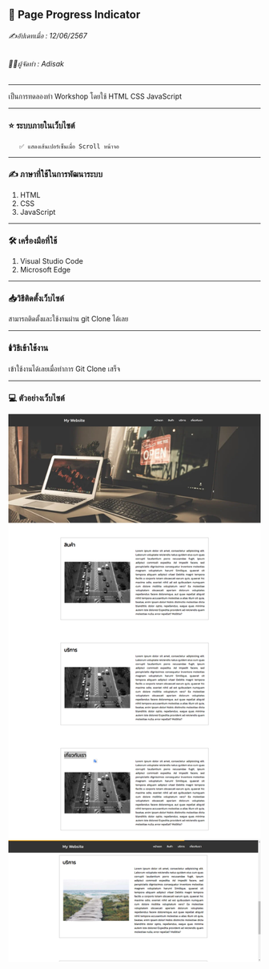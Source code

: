 ## 📖 Page Progress Indicator
###### ✍️อัปเดทเมื่อ : 12/06/2567
###### 👨‍💻ผู้จัดทำ : Adisak
___
 
 เป็นการทดลองทำ Workshop โดยใช้ HTML CSS JavaScript

___ 

### ⭐ ระบบภายในเว็บไซต์
       ✅ แสดงเส้นเปอร์เซ็นเมื่อ Scroll หน้าจอ
___

### ✍️ ภาษาที่ใช้ในการพัฒนาระบบ

1. HTML
2. CSS
3. JavaScript

___

### 🛠️ เครื่องมือที่ใช้

1. Visual Studio Code
2. Microsoft Edge

___

### 📥วิธีติดตั้งเว็บไซต์
  สามารถติดตั้งและใช้งานผ่าน git Clone ได้เลย
___

### 🕯️วิธีเข้าใช้งาน
  เข้าใช้งานได้เลยเมื่อทำการ Git Clone เสร็จ
___

### 💻 ตัวอย่างเว็บไซต์

![index](https://github.com/Adisak-KS/Workshop-Page-Progress-Indicator/blob/main/previews/pre-1.png)
![index](https://github.com/Adisak-KS/Workshop-Page-Progress-Indicator/blob/main/previews/pre-2.png)

